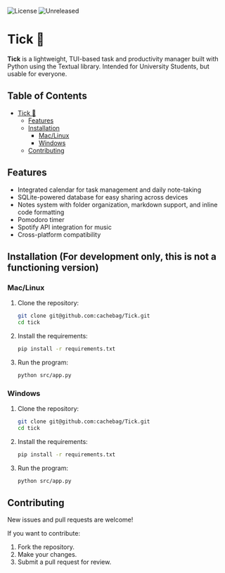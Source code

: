 ![License](https://img.shields.io/badge/license-MIT-blue)
![Unreleased](https://img.shields.io/badge/unreleased-in%20development-orange)


# Tick 📼

**Tick** is a lightweight, TUI-based task and productivity manager built with Python using the Textual library. Intended for University Students, but usable for everyone. 

## Table of Contents

- [Tick 📼](#tick-)
  - [Features](#features)
  - [Installation](#installation)
    - [Mac/Linux](#maclinux)
    - [Windows](#windows)
  - [Contributing](#contributing)
 
    
## Features

- Integrated calendar for task management and daily note-taking
- SQLite-powered database for easy sharing across devices
- Notes system with folder organization, markdown support, and inline code formatting 
- Pomodoro timer 
- Spotify API integration for music 
- Cross-platform compatibility

## Installation (For development only, this is not a functioning version)

### Mac/Linux

1. Clone the repository:
   ```bash
   git clone git@github.com:cachebag/Tick.git
   cd tick
   ```

2. Install the requirements:
   ```bash
   pip install -r requirements.txt
   ```

3. Run the program:
   ```bash
   python src/app.py
   ```

### Windows

1. Clone the repository:
   ```bash
   git clone git@github.com:cachebag/Tick.git
   cd tick
   ```

2. Install the requirements:
   ```bash
   pip install -r requirements.txt
   ```

3. Run the program:
   ```bash
   python src/app.py
   ```

## Contributing

New issues and pull requests are welcome!  

If you want to contribute:
1. Fork the repository.
2. Make your changes.
3. Submit a pull request for review.

